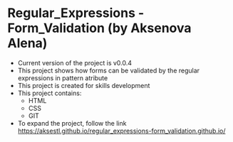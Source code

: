 # Regular_Expressions - Form_Validation (by Aksenova Alena)
* Сurrent version of the project is v0.0.4
* This project shows how forms can be validated by the regular expressions in pattern atribute
* This project is created for skills development
* This project contains:
    * HTML
    * CSS
    * GIT 
* To expand the project, follow the link https://aksestl.github.io/regular_expressions-form_validation.github.io/
